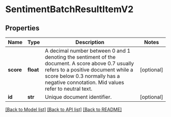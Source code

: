 # SentimentBatchResultItemV2

## Properties
Name | Type | Description | Notes
------------ | ------------- | ------------- | -------------
**score** | **float** | A decimal number between 0 and 1 denoting the sentiment of the document.               A score above 0.7 usually refers to a positive document while a score below 0.3 normally has a negative connotation.              Mid values refer to neutral text. | [optional] 
**id** | **str** | Unique document identifier. | [optional] 

[[Back to Model list]](../README.md#documentation-for-models) [[Back to API list]](../README.md#documentation-for-api-endpoints) [[Back to README]](../README.md)


